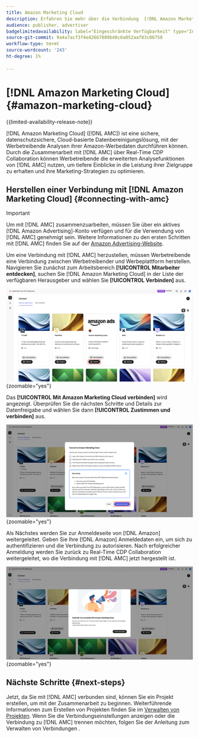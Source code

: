 ```yaml
---
title: Amazon Marketing Cloud
description: Erfahren Sie mehr über die Verbindung  [!DNL Amazon Marketing Cloud]  Real-Time CDP Collaboration mit .
audience: publisher, advertiser
badgelimitedavailability: label="Eingeschränkte Verfügbarkeit" type="Informative" url="https://helpx.adobe.com/legal/product-descriptions/real-time-customer-data-platform-collaboration.html newtab=true"
source-git-commit: 9a4a7acf3f4e42667889b40c6a052aaf83c06758
workflow-type: tm+mt
source-wordcount: '243'
ht-degree: 1%

---
```


# [!DNL Amazon Marketing Cloud] {#amazon-marketing-cloud}

{{limited-availability-release-note}}

[!DNL Amazon Marketing Cloud] ([!DNL AMC]) ist eine sichere, datenschutzsichere, Cloud-basierte Datenbereinigungslösung, mit der Werbetreibende Analysen ihrer Amazon-Werbedaten durchführen können. Durch die Zusammenarbeit mit [!DNL AMC] über Real-Time CDP Collaboration können Werbetreibende die erweiterten Analysefunktionen von [!DNL AMC] nutzen, um tiefere Einblicke in die Leistung ihrer Zielgruppe zu erhalten und ihre Marketing-Strategien zu optimieren.

## Herstellen einer Verbindung mit [!DNL Amazon Marketing Cloud] {#connecting-with-amc}

>[!IMPORTANT]
>
>Um mit [!DNL AMC] zusammenzuarbeiten, müssen Sie über ein aktives [!DNL Amazon Advertising]-Konto verfügen und für die Verwendung von [!DNL AMC] genehmigt sein. Weitere Informationen zu den ersten Schritten mit [!DNL AMC] finden Sie auf der [Amazon Advertising-Website](https://advertising.amazon.com/en/blog/amazon-marketing-cloud-now-available-in-the-us).

Um eine Verbindung mit [!DNL AMC] herzustellen, müssen Werbetreibende eine Verbindung zwischen Werbetreibender und Werbeplattform herstellen. Navigieren Sie zunächst zum Arbeitsbereich **[!UICONTROL Mitarbeiter entdecken]**, suchen Sie [!DNL Amazon Marketing Cloud] in der Liste der verfügbaren Herausgeber und wählen Sie **[!UICONTROL Verbinden]** aus.

![Der Arbeitsbereich „Mitarbeiter entdecken“ mit [!DNL Amazon Marketing Cloud] aktivierten Option „Verbinden“.](/help/assets/connect/advertising-platforms/amc-discover-collaborators.png){zoomable="yes"}

Das **[!UICONTROL Mit Amazon Marketing Cloud verbinden]** wird angezeigt. Überprüfen Sie die nächsten Schritte und Details zur Datenfreigabe und wählen Sie dann **[!UICONTROL Zustimmen und verbinden]** aus.

![Das Dialogfeld „Mit [!DNL Amazon Marketing Cloud] verbinden“ mit der hervorgehobenen Schaltfläche „Zustimmen“ und „Verbinden“.](/help/assets/connect/advertising-platforms/connect-to-amc.png){zoomable="yes"}

Als Nächstes werden Sie zur Anmeldeseite von [!DNL Amazon] weitergeleitet. Geben Sie Ihre [!DNL Amazon] Anmeldedaten ein, um sich zu authentifizieren und die Verbindung zu autorisieren. Nach erfolgreicher Anmeldung werden Sie zurück zu Real-Time CDP Collaboration weitergeleitet, wo die Verbindung mit [!DNL AMC] jetzt hergestellt ist.

![Bestätigungsmeldung über eine erfolgreiche Verbindung mit [!DNL Amazon Marketing Cloud].](/help/assets/connect/advertising-platforms/successful-connection.png){zoomable="yes"}

## Nächste Schritte {#next-steps}

Jetzt, da Sie mit [!DNL AMC] verbunden sind, können Sie ein Projekt erstellen, um mit der Zusammenarbeit zu beginnen. Weiterführende Informationen zum Erstellen von Projekten finden Sie im [Verwalten von Projekten](/help/guide/collaborate/manage-projects.md). Wenn Sie die Verbindungseinstellungen anzeigen oder die Verbindung zu [!DNL AMC] trennen möchten, folgen Sie der Anleitung zum Verwalten von Verbindungen .
